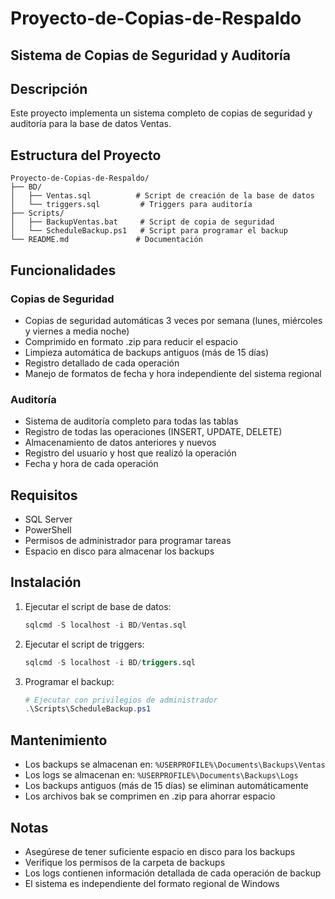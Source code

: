# Proyecto-de-Copias-de-Respaldo

## Sistema de Copias de Seguridad y Auditoría

## Descripción
Este proyecto implementa un sistema completo de copias de seguridad y auditoría para la base de datos Ventas.

## Estructura del Proyecto

```
Proyecto-de-Copias-de-Respaldo/
├── BD/
│   ├── Ventas.sql          # Script de creación de la base de datos
│   └── triggers.sql         # Triggers para auditoría
├── Scripts/
│   ├── BackupVentas.bat     # Script de copia de seguridad
│   └── ScheduleBackup.ps1   # Script para programar el backup
└── README.md               # Documentación
```

## Funcionalidades

### Copias de Seguridad
- Copias de seguridad automáticas 3 veces por semana (lunes, miércoles y viernes a media noche)
- Comprimido en formato .zip para reducir el espacio
- Limpieza automática de backups antiguos (más de 15 días)
- Registro detallado de cada operación
- Manejo de formatos de fecha y hora independiente del sistema regional

### Auditoría
- Sistema de auditoría completo para todas las tablas
- Registro de todas las operaciones (INSERT, UPDATE, DELETE)
- Almacenamiento de datos anteriores y nuevos
- Registro del usuario y host que realizó la operación
- Fecha y hora de cada operación

## Requisitos

- SQL Server
- PowerShell
- Permisos de administrador para programar tareas
- Espacio en disco para almacenar los backups

## Instalación

1. Ejecutar el script de base de datos:
   ```sql
   sqlcmd -S localhost -i BD/Ventas.sql
   ```

2. Ejecutar el script de triggers:
   ```sql
   sqlcmd -S localhost -i BD/triggers.sql
   ```

3. Programar el backup:
   ```powershell
   # Ejecutar con privilegios de administrador
   .\Scripts\ScheduleBackup.ps1
   ```

## Mantenimiento

- Los backups se almacenan en: `%USERPROFILE%\Documents\Backups\Ventas`
- Los logs se almacenan en: `%USERPROFILE%\Documents\Backups\Logs`
- Los backups antiguos (más de 15 días) se eliminan automáticamente
- Los archivos bak se comprimen en .zip para ahorrar espacio

## Notas

- Asegúrese de tener suficiente espacio en disco para los backups
- Verifique los permisos de la carpeta de backups
- Los logs contienen información detallada de cada operación de backup
- El sistema es independiente del formato regional de Windows